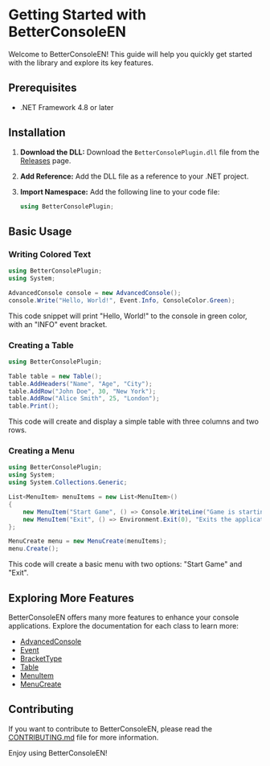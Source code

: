 # Getting Started with BetterConsoleEN

Welcome to BetterConsoleEN! This guide will help you quickly get started with the library and explore its key features.

## Prerequisites

*   .NET Framework 4.8 or later

## Installation

1.  **Download the DLL:** Download the `BetterConsolePlugin.dll` file from the [Releases](https://github.com/Akashe0106/BetterConsolePlugin/releases/tag/v1.0.0-EN) page.
2.  **Add Reference:** Add the DLL file as a reference to your .NET project.
3.  **Import Namespace:** Add the following line to your code file:

    ```csharp
    using BetterConsolePlugin;
    ```

## Basic Usage

### Writing Colored Text

```csharp
using BetterConsolePlugin;
using System;

AdvancedConsole console = new AdvancedConsole();
console.Write("Hello, World!", Event.Info, ConsoleColor.Green);
```

This code snippet will print "Hello, World!" to the console in green color, with an "INFO" event bracket.

### Creating a Table

```csharp
using BetterConsolePlugin;

Table table = new Table();
table.AddHeaders("Name", "Age", "City");
table.AddRow("John Doe", 30, "New York");
table.AddRow("Alice Smith", 25, "London");
table.Print();
```

This code will create and display a simple table with three columns and two rows.

### Creating a Menu

```csharp
using BetterConsolePlugin;
using System;
using System.Collections.Generic;

List<MenuItem> menuItems = new List<MenuItem>()
{
    new MenuItem("Start Game", () => Console.WriteLine("Game is starting..."), "Starts a new game"),
    new MenuItem("Exit", () => Environment.Exit(0), "Exits the application")
};

MenuCreate menu = new MenuCreate(menuItems);
menu.Create();
```

This code will create a basic menu with two options: "Start Game" and "Exit".

## Exploring More Features

BetterConsoleEN offers many more features to enhance your console applications. Explore the documentation for each class to learn more:

*   [AdvancedConsole](https://github.com/Akashe0106/BetterConsolePlugin/blob/main/DOCUMENTS/BetterConsoleEN/v1.0.0/How-to%20Guides/AdvancedConsole.md)
*   [Event](https://github.com/Akashe0106/BetterConsolePlugin/blob/main/DOCUMENTS/BetterConsoleEN/v1.0.0/How-to%20Guides/Event.md)
*   [BracketType](https://github.com/Akashe0106/BetterConsolePlugin/blob/main/DOCUMENTS/BetterConsoleEN/v1.0.0/How-to%20Guides/BracketType.md)
*   [Table](https://github.com/Akashe0106/BetterConsolePlugin/blob/main/DOCUMENTS/BetterConsoleEN/v1.0.0/How-to%20Guides/Table.md)
*   [MenuItem](https://github.com/Akashe0106/BetterConsolePlugin/blob/main/DOCUMENTS/BetterConsoleEN/v1.0.0/How-to%20Guides/MenuItem.md)
*   [MenuCreate](https://github.com/Akashe0106/BetterConsolePlugin/blob/main/DOCUMENTS/BetterConsoleEN/v1.0.0/How-to%20Guides/MenuCreate.md)

## Contributing

If you want to contribute to BetterConsoleEN, please read the [CONTRIBUTING.md](https://github.com/Akashe0106/BetterConsolePlugin/blob/main/CONTRIBUTING.md) file for more information.

Enjoy using BetterConsoleEN!
